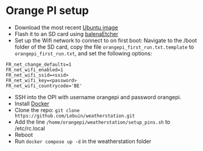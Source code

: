 # Orange PI setup

* Download the most recent [Ubuntu image](https://drive.google.com/drive/folders/1KzyzyByev-fpZat7yvgYz1omOqFFqt1k)
* Flash it to an SD card using [balenaEtcher](https://etcher.balena.io/#download-etcher)
* Set up the Wifi network to connect to on first boot: Navigate to the /boot folder of the SD card, copy the file `orangepi_first_run.txt.template` to `orangepi_first_run.txt`, and set the following options:

```
FR_net_change_defaults=1
FR_net_wifi_enabled=1
FR_net_wifi_ssid=<ssid>
FR_net_wifi_key=<password>
FR_net_wifi_countrycode='BE'
```

* SSH into the OPI with username orangepi and password orangepi.
* Install [Docker](https://docs.docker.com/engine/install/ubuntu/)
* Clone the repo: `git clone https://github.com/Lebuin/weatherstation.git`
* Add the line `/home/orangepi/weatherstation/setup_pins.sh` to /etc/rc.local
* Reboot
* Run `docker compose up -d` in the weatherstation folder

